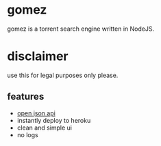 # gomez
gomez is a torrent search engine written in NodeJS.

# disclaimer
use this for legal purposes only please. 

## features
- [open json api](./docs/api/README.md)
- instantly deploy to heroku
- clean and simple ui
- no logs